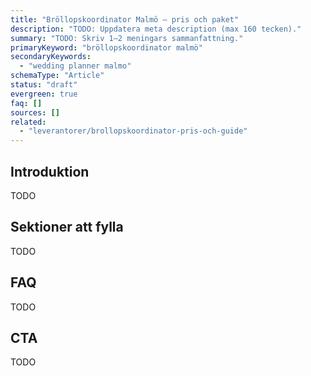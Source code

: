 ```yaml
---
title: "Bröllopskoordinator Malmö – pris och paket"
description: "TODO: Uppdatera meta description (max 160 tecken)."
summary: "TODO: Skriv 1–2 meningars sammanfattning."
primaryKeyword: "bröllopskoordinator malmö"
secondaryKeywords:
  - "wedding planner malmo"
schemaType: "Article"
status: "draft"
evergreen: true
faq: []
sources: []
related:
  - "leverantorer/brollopskoordinator-pris-och-guide"
---
```


<!-- TODO: Följ briefen i `apps/marketing/data/briefs/leverantorer-brollopskoordinator-malmo.md` och outline i `research/outlines/leverantorer-brollopskoordinator-malmo-outline.md`. -->

## Introduktion

TODO

## Sektioner att fylla

TODO

## FAQ

TODO

## CTA

TODO
